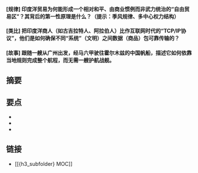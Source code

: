 #### [规律] 印度洋贸易为何能形成一个相对和平、由商业惯例而非武力统治的“自由贸易区”？其背后的第一性原理是什么？（提示：季风规律、多中心权力结构）


#### [类比] 把印度洋商人（如古吉拉特人、阿拉伯人）比作互联网时代的“TCP/IP协议”，他们是如何确保不同“系统”（文明）之间数据（商品）包可靠传输的？


#### [故事] 跟随一艘从广州出发，经马六甲驶往霍尔木兹的中国帆船，描述它如何依靠当地规则完成整个航程，而无需一艘护航战舰。


## 摘要


## 要点

- 
- 
- 

## 链接

- [[{h3_subfolder} MOC]]
